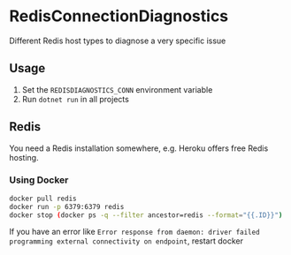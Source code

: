 # RedisConnectionDiagnostics

Different Redis host types to diagnose a very specific issue

## Usage

1. Set the `REDISDIAGNOSTICS_CONN` environment variable
2. Run `dotnet run` in all projects

## Redis

You need a Redis installation somewhere, e.g. Heroku offers free Redis hosting.

### Using Docker

```bash
docker pull redis
docker run -p 6379:6379 redis
docker stop (docker ps -q --filter ancestor=redis --format="{{.ID}}")
```

If you have an error like `Error response from daemon: driver failed programming external connectivity on endpoint`, restart docker
